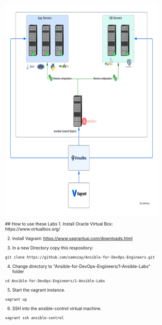 
<p align="center">

<img width="100%" height="700" src="/1-Ansible-Labs/architecture/1-Ansible-lab.png" alt="1-Ansible-labs">

</p>
## How to use these Labs
1. Install Oracle Virtual Box:  https://www.virtualbox.org/

2. Install Vagrant: https://www.vagrantup.com/downloads.html

3. In a new Directory copy this respository:
``` shell
git clone https://github.com/samnzay/Ansible-for-DevOps-Engineers.git
```

4. Change directory to "Ansible-for-DevOps-Engineers/1-Ansible-Labs" folder
```shell
cd Ansible-for-DevOps-Engineers/1-Ansible-Labs
```

5. Start the vagrant instance.
``` shell
vagrant up
```

6. SSH into the ansible-control virtual machine.
``` shell
vagrant ssh ansible-control
```